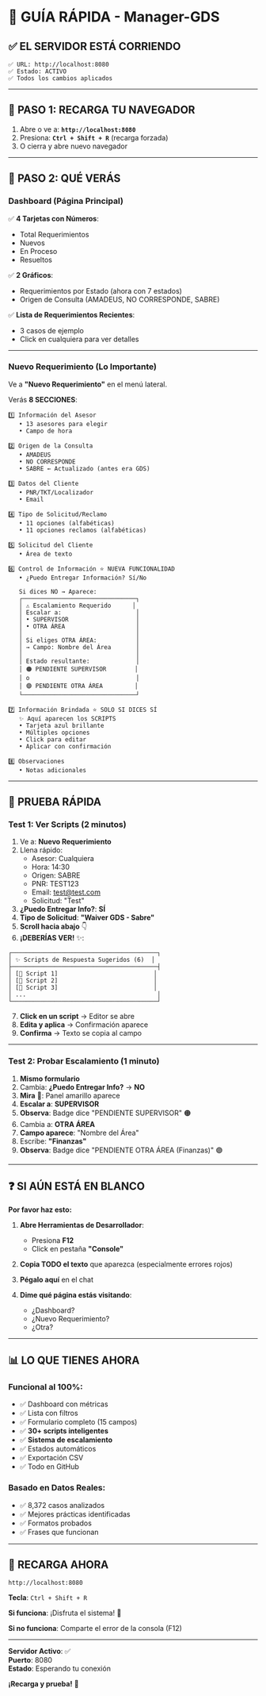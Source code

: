 # 🚀 GUÍA RÁPIDA - Manager-GDS

## ✅ EL SERVIDOR ESTÁ CORRIENDO

```
✅ URL: http://localhost:8080
✅ Estado: ACTIVO
✅ Todos los cambios aplicados
```

---

## 🔄 PASO 1: RECARGA TU NAVEGADOR

1. Abre o ve a: **`http://localhost:8080`**
2. Presiona: **`Ctrl + Shift + R`** (recarga forzada)
3. O cierra y abre nuevo navegador

---

## 🎯 PASO 2: QUÉ VERÁS

### **Dashboard (Página Principal)**

✅ **4 Tarjetas con Números**:
- Total Requerimientos
- Nuevos
- En Proceso
- Resueltos

✅ **2 Gráficos**:
- Requerimientos por Estado (ahora con 7 estados)
- Origen de Consulta (AMADEUS, NO CORRESPONDE, SABRE)

✅ **Lista de Requerimientos Recientes**:
- 3 casos de ejemplo
- Click en cualquiera para ver detalles

---

### **Nuevo Requerimiento (Lo Importante)**

Ve a **"Nuevo Requerimiento"** en el menú lateral.

Verás **8 SECCIONES**:

```
1️⃣ Información del Asesor
   • 13 asesores para elegir
   • Campo de hora

2️⃣ Origen de la Consulta  
   • AMADEUS
   • NO CORRESPONDE
   • SABRE ← Actualizado (antes era GDS)

3️⃣ Datos del Cliente
   • PNR/TKT/Localizador
   • Email

4️⃣ Tipo de Solicitud/Reclamo
   • 11 opciones (alfabéticas)
   • 11 opciones reclamos (alfabéticas)

5️⃣ Solicitud del Cliente
   • Área de texto

6️⃣ Control de Información ⭐ NUEVA FUNCIONALIDAD
   • ¿Puedo Entregar Información? Sí/No
   
   Si dices NO → Aparece:
   ┌────────────────────────────────┐
   │ ⚠️ Escalamiento Requerido      │
   │ Escalar a:                     │
   │ • SUPERVISOR                   │
   │ • OTRA ÁREA                    │
   │                                │
   │ Si eliges OTRA ÁREA:           │
   │ → Campo: Nombre del Área       │
   │                                │
   │ Estado resultante:             │
   │ 🟠 PENDIENTE SUPERVISOR        │
   │ o                              │
   │ 🟣 PENDIENTE OTRA ÁREA         │
   └────────────────────────────────┘

7️⃣ Información Brindada ⭐ SOLO SI DICES SÍ
   ✨ Aquí aparecen los SCRIPTS
   • Tarjeta azul brillante
   • Múltiples opciones
   • Click para editar
   • Aplicar con confirmación

8️⃣ Observaciones
   • Notas adicionales
```

---

## 🧪 PRUEBA RÁPIDA

### **Test 1: Ver Scripts (2 minutos)**

1. Ve a: **Nuevo Requerimiento**
2. Llena rápido:
   - Asesor: Cualquiera
   - Hora: 14:30
   - Origen: SABRE
   - PNR: TEST123
   - Email: test@test.com
   - Solicitud: "Test"
3. **¿Puedo Entregar Info?**: **SÍ**
4. **Tipo de Solicitud**: **"Waiver GDS - Sabre"**
5. **Scroll hacia abajo** 👇
6. **¡DEBERÍAS VER!** ✨:

```
┌─────────────────────────────────────────┐
│ ✨ Scripts de Respuesta Sugeridos (6)  │
├─────────────────────────────────────────┤
│ [📄 Script 1]                           │
│ [📄 Script 2]                           │
│ [📄 Script 3]                           │
│ ...                                     │
└─────────────────────────────────────────┘
```

7. **Click en un script** → Editor se abre
8. **Edita y aplica** → Confirmación aparece
9. **Confirma** → Texto se copia al campo

---

### **Test 2: Probar Escalamiento (1 minuto)**

1. **Mismo formulario**
2. Cambia: **¿Puedo Entregar Info?** → **NO**
3. **Mira** 👀: Panel amarillo aparece
4. **Escalar a**: **SUPERVISOR**
5. **Observa**: Badge dice "PENDIENTE SUPERVISOR" 🟠
6. Cambia a: **OTRA ÁREA**
7. **Campo aparece**: "Nombre del Área"
8. Escribe: **"Finanzas"**
9. **Observa**: Badge dice "PENDIENTE OTRA ÁREA (Finanzas)" 🟣

---

## ❓ SI AÚN ESTÁ EN BLANCO

**Por favor haz esto:**

1. **Abre Herramientas de Desarrollador**:
   - Presiona **F12**
   - Click en pestaña **"Console"**

2. **Copia TODO el texto** que aparezca (especialmente errores rojos)

3. **Pégalo aquí** en el chat

4. **Dime qué página estás visitando**:
   - ¿Dashboard?
   - ¿Nuevo Requerimiento?
   - ¿Otra?

---

## 📊 LO QUE TIENES AHORA

### **Funcional al 100%:**
- ✅ Dashboard con métricas
- ✅ Lista con filtros
- ✅ Formulario completo (15 campos)
- ✅ **30+ scripts inteligentes**
- ✅ **Sistema de escalamiento**
- ✅ Estados automáticos
- ✅ Exportación CSV
- ✅ Todo en GitHub

### **Basado en Datos Reales:**
- ✅ 8,372 casos analizados
- ✅ Mejores prácticas identificadas
- ✅ Formatos probados
- ✅ Frases que funcionan

---

## 🎯 RECARGA AHORA

```
http://localhost:8080
```

**Tecla**: `Ctrl + Shift + R`

**Si funciona**: ¡Disfruta el sistema! 🎉

**Si no funciona**: Comparte el error de la consola (F12)

---

**Servidor Activo**: ✅  
**Puerto**: 8080  
**Estado**: Esperando tu conexión  

**¡Recarga y prueba!** 🚀

